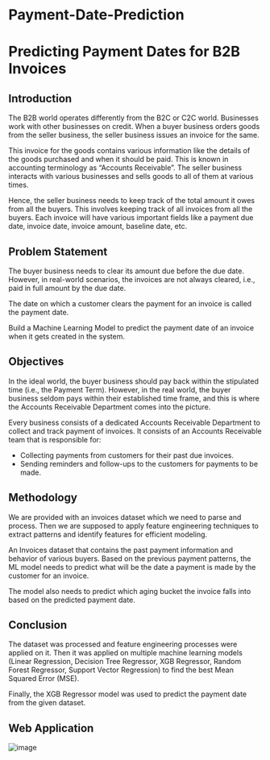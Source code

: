 # Payment-Date-Prediction

# Predicting Payment Dates for B2B Invoices

## Introduction

The B2B world operates differently from the B2C or C2C world. Businesses work with other businesses on credit. When a buyer business orders goods from the seller business, the seller business issues an invoice for the same.

This invoice for the goods contains various information like the details of the goods purchased and when it should be paid. This is known in accounting terminology as “Accounts Receivable”. The seller business interacts with various businesses and sells goods to all of them at various times.

Hence, the seller business needs to keep track of the total amount it owes from all the buyers. This involves keeping track of all invoices from all the buyers. Each invoice will have various important fields like a payment due date, invoice date, invoice amount, baseline date, etc.

## Problem Statement

The buyer business needs to clear its amount due before the due date. However, in real-world scenarios, the invoices are not always cleared, i.e., paid in full amount by the due date.

The date on which a customer clears the payment for an invoice is called the payment date.

Build a Machine Learning Model to predict the payment date of an invoice when it gets created in the system.

## Objectives

In the ideal world, the buyer business should pay back within the stipulated time (i.e., the Payment Term). However, in the real world, the buyer business seldom pays within their established time frame, and this is where the Accounts Receivable Department comes into the picture.

Every business consists of a dedicated Accounts Receivable Department to collect and track payment of invoices. It consists of an Accounts Receivable team that is responsible for:
- Collecting payments from customers for their past due invoices.
- Sending reminders and follow-ups to the customers for payments to be made.

## Methodology

We are provided with an invoices dataset which we need to parse and process. Then we are supposed to apply feature engineering techniques to extract patterns and identify features for efficient modeling.

An Invoices dataset that contains the past payment information and behavior of various buyers. Based on the previous payment patterns, the ML model needs to predict what will be the date a payment is made by the customer for an invoice.

The model also needs to predict which aging bucket the invoice falls into based on the predicted payment date.

## Conclusion

The dataset was processed and feature engineering processes were applied on it. Then it was applied on multiple machine learning models (Linear Regression, Decision Tree Regressor, XGB Regressor, Random Forest Regressor, Support Vector Regression) to find the best Mean Squared Error (MSE).

Finally, the XGB Regressor model was used to predict the payment date from the given dataset.

## Web Application

![image](https://github.com/user-attachments/assets/5ec8aef0-cd5f-4d71-aa28-24d9b7c4ab21)

